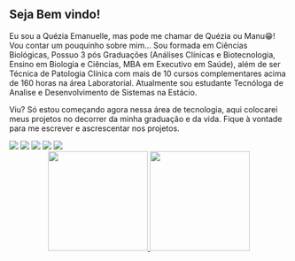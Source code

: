 ## Seja Bem vindo!
Eu sou a Quézia Emanuelle, mas pode me chamar de Quézia ou Manu😁!
Vou contar um pouquinho sobre mim...
Sou formada em Ciências Biológicas, Possuo 3 pós Graduações (Análises Clínicas e Biotecnologia, Ensino em Biologia e Ciências, MBA em Executivo em Saúde), além de ser Técnica de Patologia Clínica com mais de 10 cursos complementares acima de 160 horas na área Laboratorial. Atualmente sou estudante Tecnóloga de Analise e Desenvolvimento de Sistemas na Estácio.

Viu? Só estou começando agora nessa área de tecnologia, aqui colocarei meus projetos no decorrer da minha graduação e da vida.
Fique à vontade para me escrever e ascrescentar nos projetos. 

<div> 
 <a href="https://www.instagram.com/queziaemanuelle/" target="_blank"><img src="https://img.shields.io/badge/-Instagram-%23E4405F?style=for-the-badge&logo=instagram&logoColor=white" target="_blank"></a>
<a href = "mailto:quezia_emanuelle@gmail.com"><img src="https://img.shields.io/badge/-Gmail-%23333?style=for-the-badge&logo=gmail&logoColor=white" target="_blank"></a>
 <a href="https://www.linkedin.com/in/queziaemanuelle/" target="_blank"><img src="https://img.shields.io/badge/-LinkedIn-%230077B5?style=for-the-badge&logo=linkedin&logoColor=white" target="_blank"></a> 
 <a href="https://api.whatsapp.com/send?phone=5521980857928&text=Seja%20bem%20vindo%2C%20logo%20vou%20te%20responder!" target="_blank"><img src="https://img.shields.io/badge/WhatsApp-25D366?style=for-the-badge&logo=whatsapp&logoColor=white"_blank"></a> 
 <a href="https://www.facebook.com/quezia.emanuelle" target="_blank"><img src="https://img.shields.io/badge/Facebook-1877F2?style=for-the-badge&logo=facebook&logoColor=white" target="_blank"></a>

<div align="center">
  <a href="https://github.com/queziaemanuelle">
  <img height="180em" src="https://github-readme-stats.vercel.app/api?username=queziaemanuelle&show_icons=true&theme=buefy&include_all_commits=true&count_private=true"/>
  <img height="180em" src="https://github-readme-stats.vercel.app/api/top-langs/?username=queziaemanuelle&layout=compact&langs_count=7&theme=buefy"/>
</div>


